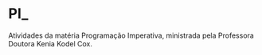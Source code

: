 # PI_

Atividades da matéria Programação Imperativa, ministrada pela Professora Doutora Kenia Kodel Cox.
